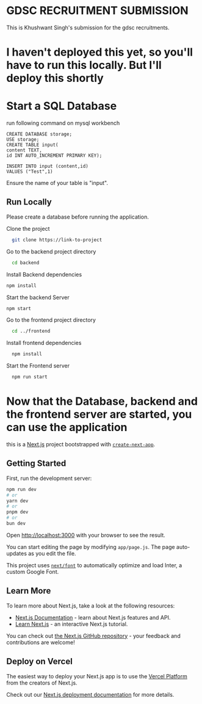 
# GDSC RECRUITMENT SUBMISSION

This is Khushwant Singh's submission for the gdsc recruitments.

# I haven't deployed this yet, so you'll have to run this locally. But I'll deploy this shortly

# Start a SQL Database 
run following command on mysql workbench
```mysql workbench
CREATE DATABASE storage;
USE storage;
CREATE TABLE input(
content TEXT,
id INT AUTO_INCREMENT PRIMARY KEY);

INSERT INTO input (content,id)  
VALUES ("Test",1) 
```
Ensure the name of your table is "input".


## Run Locally
Please create a database before running the application.

Clone the project

```bash
  git clone https://link-to-project
```
Go to the backend project directory
```bash
  cd backend
```
Install Backend dependencies

```bash
npm install
```
Start the backend Server
```bash
npm start
```

Go to the frontend project directory

```bash
  cd ../frontend
```

Install frontend dependencies

```bash
  npm install
```

Start the Frontend server

```bash
  npm run start
```

# Now that the Database, backend and the frontend server are started, you can use the application



this is a [Next.js](https://nextjs.org/) project bootstrapped with [`create-next-app`](https://github.com/vercel/next.js/tree/canary/packages/create-next-app).

## Getting Started

First, run the development server:

```bash
npm run dev
# or
yarn dev
# or
pnpm dev
# or
bun dev
```

Open [http://localhost:3000](http://localhost:3000) with your browser to see the result.

You can start editing the page by modifying `app/page.js`. The page auto-updates as you edit the file.

This project uses [`next/font`](https://nextjs.org/docs/basic-features/font-optimization) to automatically optimize and load Inter, a custom Google Font.

## Learn More

To learn more about Next.js, take a look at the following resources:

- [Next.js Documentation](https://nextjs.org/docs) - learn about Next.js features and API.
- [Learn Next.js](https://nextjs.org/learn) - an interactive Next.js tutorial.

You can check out [the Next.js GitHub repository](https://github.com/vercel/next.js/) - your feedback and contributions are welcome!

## Deploy on Vercel

The easiest way to deploy your Next.js app is to use the [Vercel Platform](https://vercel.com/new?utm_medium=default-template&filter=next.js&utm_source=create-next-app&utm_campaign=create-next-app-readme) from the creators of Next.js.

Check out our [Next.js deployment documentation](https://nextjs.org/docs/deployment) for more details.


